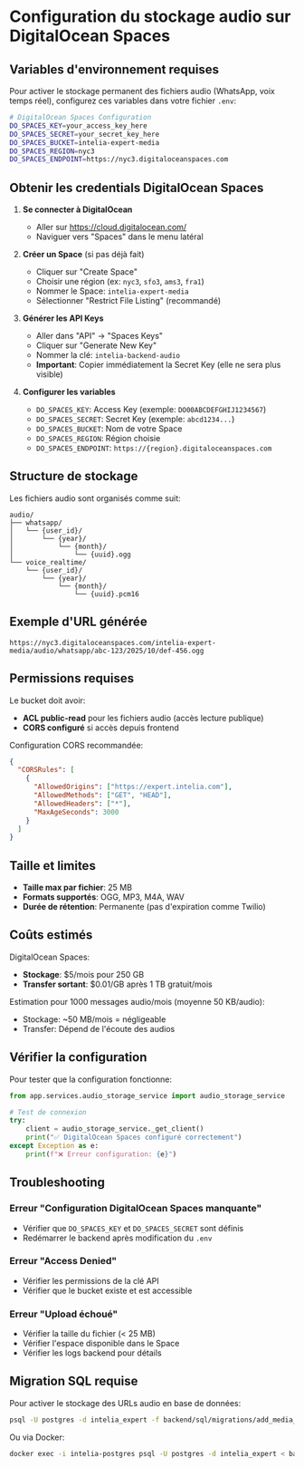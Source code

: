 # Configuration du stockage audio sur DigitalOcean Spaces

## Variables d'environnement requises

Pour activer le stockage permanent des fichiers audio (WhatsApp, voix temps réel), configurez ces variables dans votre fichier `.env`:

```bash
# DigitalOcean Spaces Configuration
DO_SPACES_KEY=your_access_key_here
DO_SPACES_SECRET=your_secret_key_here
DO_SPACES_BUCKET=intelia-expert-media
DO_SPACES_REGION=nyc3
DO_SPACES_ENDPOINT=https://nyc3.digitaloceanspaces.com
```

## Obtenir les credentials DigitalOcean Spaces

1. **Se connecter à DigitalOcean**
   - Aller sur https://cloud.digitalocean.com/
   - Naviguer vers "Spaces" dans le menu latéral

2. **Créer un Space** (si pas déjà fait)
   - Cliquer sur "Create Space"
   - Choisir une région (ex: `nyc3`, `sfo3`, `ams3`, `fra1`)
   - Nommer le Space: `intelia-expert-media`
   - Sélectionner "Restrict File Listing" (recommandé)

3. **Générer les API Keys**
   - Aller dans "API" → "Spaces Keys"
   - Cliquer sur "Generate New Key"
   - Nommer la clé: `intelia-backend-audio`
   - **Important**: Copier immédiatement la Secret Key (elle ne sera plus visible)

4. **Configurer les variables**
   - `DO_SPACES_KEY`: Access Key (exemple: `DO00ABCDEFGHIJ1234567`)
   - `DO_SPACES_SECRET`: Secret Key (exemple: `abcd1234...`)
   - `DO_SPACES_BUCKET`: Nom de votre Space
   - `DO_SPACES_REGION`: Région choisie
   - `DO_SPACES_ENDPOINT`: `https://{region}.digitaloceanspaces.com`

## Structure de stockage

Les fichiers audio sont organisés comme suit:

```
audio/
├── whatsapp/
│   └── {user_id}/
│       └── {year}/
│           └── {month}/
│               └── {uuid}.ogg
└── voice_realtime/
    └── {user_id}/
        └── {year}/
            └── {month}/
                └── {uuid}.pcm16
```

## Exemple d'URL générée

```
https://nyc3.digitaloceanspaces.com/intelia-expert-media/audio/whatsapp/abc-123/2025/10/def-456.ogg
```

## Permissions requises

Le bucket doit avoir:
- **ACL public-read** pour les fichiers audio (accès lecture publique)
- **CORS configuré** si accès depuis frontend

Configuration CORS recommandée:
```json
{
  "CORSRules": [
    {
      "AllowedOrigins": ["https://expert.intelia.com"],
      "AllowedMethods": ["GET", "HEAD"],
      "AllowedHeaders": ["*"],
      "MaxAgeSeconds": 3000
    }
  ]
}
```

## Taille et limites

- **Taille max par fichier**: 25 MB
- **Formats supportés**: OGG, MP3, M4A, WAV
- **Durée de rétention**: Permanente (pas d'expiration comme Twilio)

## Coûts estimés

DigitalOcean Spaces:
- **Stockage**: $5/mois pour 250 GB
- **Transfer sortant**: $0.01/GB après 1 TB gratuit/mois

Estimation pour 1000 messages audio/mois (moyenne 50 KB/audio):
- Stockage: ~50 MB/mois = négligeable
- Transfer: Dépend de l'écoute des audios

## Vérifier la configuration

Pour tester que la configuration fonctionne:

```python
from app.services.audio_storage_service import audio_storage_service

# Test de connexion
try:
    client = audio_storage_service._get_client()
    print("✅ DigitalOcean Spaces configuré correctement")
except Exception as e:
    print(f"❌ Erreur configuration: {e}")
```

## Troubleshooting

### Erreur "Configuration DigitalOcean Spaces manquante"
- Vérifier que `DO_SPACES_KEY` et `DO_SPACES_SECRET` sont définis
- Redémarrer le backend après modification du `.env`

### Erreur "Access Denied"
- Vérifier les permissions de la clé API
- Vérifier que le bucket existe et est accessible

### Erreur "Upload échoué"
- Vérifier la taille du fichier (< 25 MB)
- Vérifier l'espace disponible dans le Space
- Vérifier les logs backend pour détails

## Migration SQL requise

Pour activer le stockage des URLs audio en base de données:

```bash
psql -U postgres -d intelia_expert -f backend/sql/migrations/add_media_url_to_messages.sql
```

Ou via Docker:
```bash
docker exec -i intelia-postgres psql -U postgres -d intelia_expert < backend/sql/migrations/add_media_url_to_messages.sql
```
